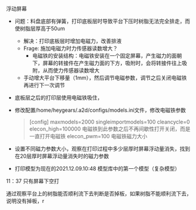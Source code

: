 浮动屏幕

- 问题：料盘底部有弹簧，打印底板层时导致平台下压时树脂无法完全排走，而使树脂层厚高于50um
  - 解决：打印底板层时增加电磁力，改善排液
  - Frage: 施加电磁力时力传感器读数增大？
    - 电磁铁的安装结构：电磁铁安装在一个固定屏幕，产生磁力的面朝下，屏幕的转接件在产生磁力面的下方，吸附时，会将转接件往上吸附，从而使力传感器读数增大
  - 手动增大平台下移量（1mm），然后调节电磁参数，调节之后关闭电磁铁再进行下一次调节
- 底板层之后的打印层使用电磁铁吸住，



- 修改配置/home/heygears/.a2d/configs/models.ini文件，修改电磁铁参数

  > [config]
  > maxmodels=2000
  > singleimportmodels=100
  > cleancycle=0
  > elecon_high=100000  电磁铁到此参数之后不再间歇性打开关闭，而是一直打开电磁铁
  > elecon_pwm=100  电磁铁磁力大小

- 设置不同磁力参数大小，观察在打印过程中多少层厚时屏幕浮动量消失，找到在20层厚时屏幕浮动量消失时的磁力参数
- 打印模型为现在的2021.12.09.10:48 模型库中的第一个模型（复杂模型）



11：37 只有屏幕下空打

通过观察平台上的树脂能否顺利流下去判断是否掉板，如果树脂不能顺利流下去，说明没有掉板，r
